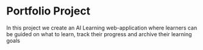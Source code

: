 # Portfolio Project
In this project we create an AI Learning web-application where learners can be guided on what to learn, track their progress and archive their learning goals
